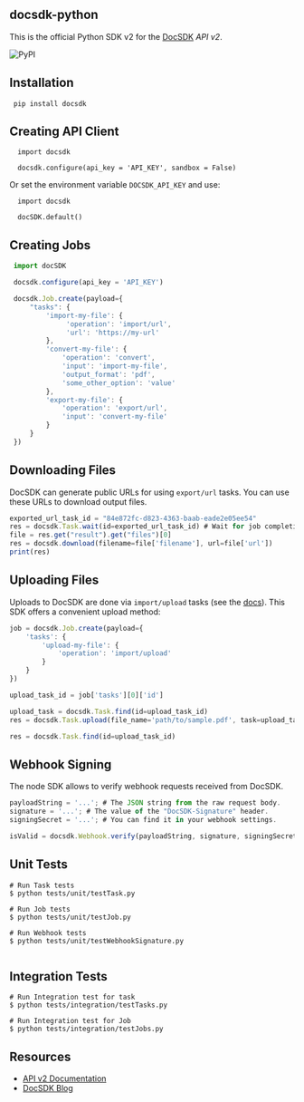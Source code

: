 ## docsdk-python

This is the official Python SDK v2 for the [DocSDK](https://docsdk.com/api/v2) _API v2_.


![PyPI](https://img.shields.io/pypi/v/cloudconvert)
## Installation

```
 pip install docsdk
```

## Creating API Client

```
  import docsdk
 
  docsdk.configure(api_key = 'API_KEY', sandbox = False)
```

Or set the environment variable `DOCSDK_API_KEY` and use:

```
  import docsdk
 
  docSDK.default()
```

## Creating Jobs

```js
 import docSDK

 docsdk.configure(api_key = 'API_KEY')

 docsdk.Job.create(payload={
     "tasks": {
         'import-my-file': {
              'operation': 'import/url',
              'url': 'https://my-url'
         },
         'convert-my-file': {
             'operation': 'convert',
             'input': 'import-my-file',
             'output_format': 'pdf',
             'some_other_option': 'value'
         },
         'export-my-file': {
             'operation': 'export/url',
             'input': 'convert-my-file'
         }
     }
 })

```

## Downloading Files

DocSDK can generate public URLs for using `export/url` tasks. You can use these URLs to download output files.

```js
exported_url_task_id = "84e872fc-d823-4363-baab-eade2e05ee54"
res = docsdk.Task.wait(id=exported_url_task_id) # Wait for job completion
file = res.get("result").get("files")[0]
res = docsdk.download(filename=file['filename'], url=file['url'])
print(res)
```

## Uploading Files

Uploads to DocSDK are done via `import/upload` tasks (see the [docs](https://docsdk.com/api/v2/import#import-upload-tasks)). This SDK offers a convenient upload method:

```js
job = docsdk.Job.create(payload={
    'tasks': {
        'upload-my-file': {
            'operation': 'import/upload'
        }
    }
})

upload_task_id = job['tasks'][0]['id']

upload_task = docsdk.Task.find(id=upload_task_id)
res = docsdk.Task.upload(file_name='path/to/sample.pdf', task=upload_task)

res = docsdk.Task.find(id=upload_task_id)
```
## Webhook Signing

The node SDK allows to verify webhook requests received from DocSDK.

```js
payloadString = '...'; # The JSON string from the raw request body.
signature = '...'; # The value of the "DocSDK-Signature" header.
signingSecret = '...'; # You can find it in your webhook settings.

isValid = docsdk.Webhook.verify(payloadString, signature, signingSecret); # returns true or false
```

## Unit Tests

```
# Run Task tests
$ python tests/unit/testTask.py

# Run Job tests
$ python tests/unit/testJob.py

# Run Webhook tests
$ python tests/unit/testWebhookSignature.py
 
```


## Integration Tests
```
# Run Integration test for task
$ python tests/integration/testTasks.py 

# Run Integration test for Job
$ python tests/integration/testJobs.py 

```


## Resources

* [API v2 Documentation](https://docsdk.com/api/v2)
* [DocSDK Blog](https://docsdk.com/blog)
